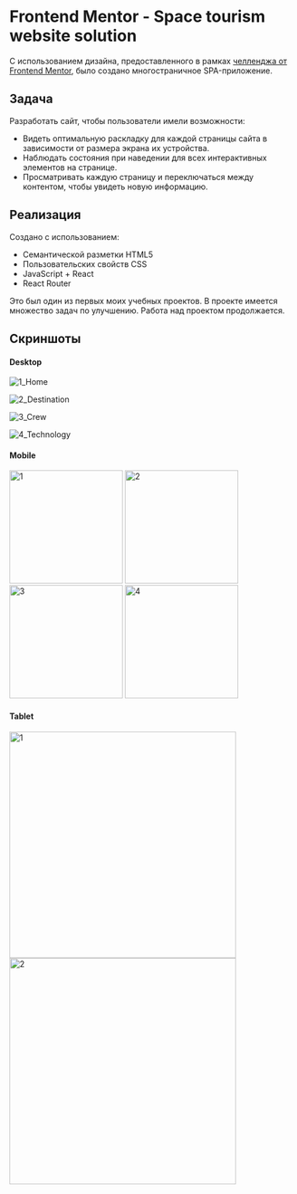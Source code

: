 # Frontend Mentor - Space tourism website solution

С использованием дизайна, предоставленного в рамках [челленджа от Frontend Mentor](https://www.frontendmentor.io/challenges/space-tourism-multipage-website-gRWj1URZ3), было создано многостраничное SPA-приложение.


## Задача

Разработать сайт, чтобы пользователи имели возможности:
-   Видеть оптимальную раскладку для каждой страницы сайта в зависимости от размера экрана их устройства.
-   Наблюдать состояния при наведении для всех интерактивных элементов на странице.
-   Просматривать каждую страницу и переключаться между контентом, чтобы увидеть новую информацию.

## Реализация

Создано с использованием:
-   Семантической разметки HTML5
-   Пользовательских свойств CSS
-   JavaScript + React
-   React Router

Это был один из первых моих учебных проектов. В проекте имеется множество задач по улучшению. Работа над проектом продолжается.

## Скриншоты
#### Desktop
![1_Home](https://github.com/AAAnanastya/space-travel-website/raw/main/Preview/Desk/Home.png)

![2_Destination](https://github.com/AAAnanastya/space-travel-website/raw/main/Preview/Desk/Destination.png)

![3_Crew](https://github.com/AAAnanastya/space-travel-website/raw/main/Preview/Desk/Crew.png)

![4_Technology](https://github.com/AAAnanastya/space-travel-website/raw/main/Preview/Desk/Technology.png)

#### Mobile

<img src="https://github.com/AAAnanastya/space-travel-website/raw/main/Preview/Mobile%20%2B%20Tab/Home.png" width="200" alt="1"> <img src="https://github.com/AAAnanastya/space-travel-website/raw/main/Preview/Mobile%20%2B%20Tab/Destination.png" width="200" alt="2"> <img src="https://github.com/AAAnanastya/space-travel-website/raw/main/Preview/Mobile%20%2B%20Tab/Crew.png" width="200" alt="3"> <img src="https://github.com/AAAnanastya/space-travel-website/raw/main/Preview/Mobile%20%2B%20Tab/Technology.png" width="200" alt="4">

#### Tablet
<img src="https://github.com/AAAnanastya/space-travel-website/raw/main/Preview/Mobile%20%2B%20Tab/Tab1.png" width="400" alt="1"> <img src="https://github.com/AAAnanastya/space-travel-website/raw/main/Preview/Mobile%20%2B%20Tab/Tab2.png" width="400" alt="2">
